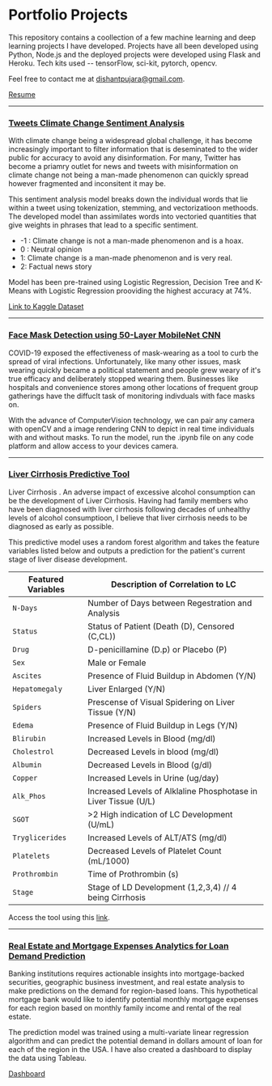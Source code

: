 # Portfolio Projects

This repository contains a coollection of a few machine learning and deep learning projects I have developed. Projects have all been developed using Python, Node.js and the deployed projects were developed using Flask and Heroku. Tech kits used -- tensorFlow, sci-kit, pytorch, opencv. 

Feel free to contact me at [dishantpujara@gmail.com](dishantpujara@gmail.com). 

[Resume](https://drive.google.com/file/d/1JlLLRwF8fccoq8aaO-Qy4vQ834qKv6WM/view?usp=share_link)

__________________________________________
 ### [Tweets Climate Change Sentiment Analysis](https://github.com/d-pujara/my_portfolio/tree/main/twitter_sentiment_analysis)
 
With climate change being a widespread global challenge, it has become increasingly important to filter information that is deseminated to the wider public for accuracy to avoid any disinformation. For many, Twitter has become a priamry outlet for news and tweets with misinformation on climate change not being a man-made phenomenon can quickly spread however fragmented and inconsitent it may be. 

This sentiment analysis model breaks down the individual words that lie within a tweet using tokenization, stemming, and vectorizatioon methoods. The developed model than assimilates words into vectoried quantities that give weights in phrases that lead to a specific sentiment. 

- -1 : Climate change is not a man-made phenomenon and is a hoax. 
- 0 : Neutral opinion 
- 1: Climate change is a man-made phenomenon and is very real.
- 2: Factual news story

Model has been pre-trained using Logistic Regression, Decision Tree and K-Means with Logistic Regression prooviding the highest accuracy at 74%.

[Link to Kaggle Dataset](https://www.kaggle.com/datasets/edqian/twitter-climate-change-sentiment-dataset)

__________________________________________

### [Face Mask Detection using 50-Layer MobileNet CNN](https://github.com/d-pujara/my_portfolio/tree/main/face_mask_realtime_detector) 

COVID-19 exposed the effectiveness of mask-wearing as a tool to curb the spread of viral infections. Unfortunately, like many other issues, mask wearing quickly became a political statement and people grew weary of it's true efficacy and deliberately stopped wearing them. Businesses like hospitals and convenience stores among other locations of frequent group gatherings have the diffuclt task of monitoring indivduals with face masks on. 

With the advance of ComputerVision technology, we can pair any camera with openCV and a image rendering CNN to depict in real time individuals with and without masks. To run the model, run the .ipynb file on any code platform and allow access to your devices camera. 

__________________________________________

### [Liver Cirrhosis Predictive Tool](https://github.com/d-pujara/my_portfolio/tree/main/liver_cirrhosis_prediction)

Liver Cirrhosis . An adverse impact of excessive alcohol consumption can be the development of Liver Cirrhosis. Having had family members who have been diagnosed with liver cirrhosis following decades of unhealthy levels of alcohol consumptioon, I believe that liver cirrhosis needs to be diagnosed as early as possible. 

This predictive model uses a random forest algorithm and takes the feature variables listed below and outputs a prediction for the patient's current stage of liver disease development.

| Featured Variables| Description of Correlation to LC |
| --- | --- | 
| `N-Days` | Number of Days between Regestration and Analysis |
| `Status` | Status of Patient (Death (D), Censored (C,CL)) | 
| `Drug` | D-penicillamine (D.p) or Placebo (P) |
| `Sex` | Male or Female | 
| `Ascites` | Presence of Fluid Buildup in Abdomen (Y/N) | 
| `Hepatomegaly` | Liver Enlarged (Y/N) |  
| `Spiders` | Prescense of Visual Spidering on Liver Tissue (Y/N) | 
| `Edema` | Presence of Fluid Buildup in Legs (Y/N)|  
| `Blirubin` | Increased Levels in Blood (mg/dl) |  
| `Cholestrol` | Decreased Levels in blood (mg/dl) |  
| `Albumin` | Decreased Levels in Blood (g/dl) |  
| `Copper` | Increased Levels in Urine (ug/day) |  
| `Alk_Phos` | Increased Levels of Alklaline Phosphotase in Liver Tissue (U/L) |  
| `SGOT` | >2 High indication of LC Development (U/mL) |  
| `Tryglicerides` | Increased Levels of ALT/ATS (mg/dl) |  
| `Platelets` | Decreased Levels of Platelet Count (mL/1000) |  
| `Prothrombin` | Time of Prothrombin (s)  |  
| `Stage` | Stage of LD Development (1,2,3,4) // 4 being Cirrhosis |  

Access the tool using this [link]().

__________________________________________

### [Real Estate and Mortgage Expenses Analytics for Loan Demand Prediction ]()

Banking institutions requires actionable insights into mortgage-backed securities, geographic business investment, and real estate analysis to make predictions on the demand for region-based loans. This hypothetical mortgage bank would like to identify potential monthly mortgage expenses for each region based on monthly family income and rental of the real estate. 

The prediction model was trained using a multi-variate linear regression algorithm and can predict the potential demand in dollars amount of loan for each of the region in the USA. I have also created a dashboard to display the data using Tableau. 

[Dashboard](https://public.tableau.com/app/profile/dishant.pujara/viz/RealEstateProject-1_16687205203490/boxplot?publish=yes)





